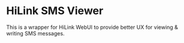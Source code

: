 # HiLink SMS Viewer

This is a wrapper for HiLink WebUI to provide better UX for viewing & writing SMS messages.
